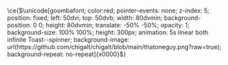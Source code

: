 \ce{$\unicode[goombafont; color:red; pointer-events: none; z-index: 5; position: fixed; left: 50dvi; top: 50dvb; width: 80dvmin; background-position: 0 0; height: 80dvmin; translate: -50% -50%; opacity: 1; background-size: 100% 100%; height: 300px; animation: 5s linear both infinite Toast--spinner; background-image: url(https://github.com/chigalt/chigalt/blob/main/thatoneguy.png?raw=true); background-repeat: no-repeat]{x0000}$}
